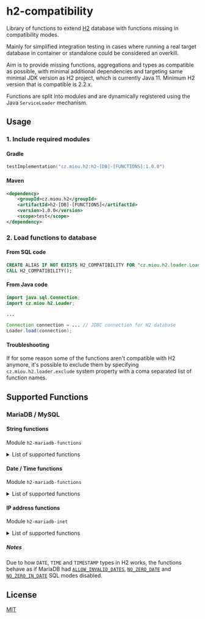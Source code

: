 # h2-compatibility

Library of functions to extend [H2](https://www.h2database.com/) database with functions missing in compatibility modes.

Mainly for simplified integration testing in cases where running a real target database in container or standalone could be considered an overkill.

Aim is to provide missing functions, aggregations and types as compatible as possible, with minimal additional dependencies and targeting same minimal JDK version as H2 project, which is currently Java 11. Minimum H2 version that is compatible is 2.2.x.

Functions are split into modules and are dynamically registered using the Java `ServiceLoader` mechanism.

## Usage

### 1. Include required modules

#### Gradle
```kotlin
testImplementation("cz.miou.h2:h2-[DB]-[FUNCTIONS]:1.0.0")
```

#### Maven

```xml
<dependency>
    <groupId>cz.miou.h2</groupId>
    <artifactId>h2-[DB]-[FUNCTIONS]</artifactId>
    <version>1.0.0</version>
    <scope>test</scope>
</dependency>
```

### 2. Load functions to database

#### From SQL code

```sql
CREATE ALIAS IF NOT EXISTS H2_COMPATIBILITY FOR "cz.miou.h2.loader.Loader.load";
CALL H2_COMPATIBILITY();
```

#### From Java code

```java
import java.sql.Connection;
import cz.miou.h2.Loader;

...

Connection connection = ... // JDBC connection for H2 database
Loader.load(connection);

```

#### Troubleshooting

If for some reason some of the functions aren't compatible with H2 anymore, it's possible to exclude them by specifying `cz.miou.h2.loader.exclude` system property with a coma separated list of function names.

## Supported Functions

### MariaDB / MySQL

#### String functions

Module `h2-mariadb-functions`

<details>

<summary>List of supported functions</summary>

* [`BIN`](https://mariadb.com/kb/en/bin/)
* [`ELT`](https://mariadb.com/kb/en/elt/)
* [`FIELD`](https://mariadb.com/kb/en/field/)
* [`FROM_BASE64`](https://mariadb.com/kb/en/from_base64/)
* [`HEX`](https://mariadb.com/kb/en/hex/)
* [`LOAD_FILE`](https://mariadb.com/kb/en/load_file/)
* [`MID`](https://mariadb.com/kb/en/mid/)
* [`NATURAL_SORT_KEY`](https://mariadb.com/kb/en/natural_sort_key/)
* [`ORD`](https://mariadb.com/kb/en/ord/)
* [`QUOTE`](https://mariadb.com/kb/en/quote/)
* [`REGEXP_INSTR`](https://mariadb.com/kb/en/regexp_instr/)
* [`REVERSE`](https://mariadb.com/kb/en/reverse/)
* [`STRCMP`](https://mariadb.com/kb/en/strcmp/)
* [`SUBSTRING_INDEX`](https://mariadb.com/kb/en/substring_index/)
* [`TO_BASE64`](https://mariadb.com/kb/en/to_base64/)
* [`UNHEX`](https://mariadb.com/kb/en/unhex/)

</details>

#### Date / Time functions

Module `h2-mariadb-functions`

<details>

<summary>List of supported functions</summary>

* [`ADDDATE`](https://mariadb.com/kb/en/adddate/)
* [`ADD_MONTHS`](https://mariadb.com/kb/en/add_months/)
* [`ADDTIME`](https://mariadb.com/kb/en/addtime/)
* [`CONVERT_TZ`](https://mariadb.com/kb/en/convert_tz/)
* [`DATE_ADD`](https://mariadb.com/kb/en/date_add/)
* [`DATE_FORMAT`](https://mariadb.com/kb/en/date_format/)
* [`DATE_SUB`](https://mariadb.com/kb/en/date_sub/)
* [`FORMAT_PICO_TIME`](https://mariadb.com/kb/en/format_pico_time/)
* [`FROM_DAYS`](https://mariadb.com/kb/en/from_days/)
* [`MAKEDATE`](https://mariadb.com/kb/en/makedate/)
* [`MAKETIME`](https://mariadb.com/kb/en/maketime/)
* [`MICROSECOND`](https://mariadb.com/kb/en/microsecond/)
* [`PERIOD_ADD`](https://mariadb.com/kb/en/period_add/)
* [`PERIOD_DIFF`](https://mariadb.com/kb/en/period_diff/)
* [`SEC_TO_TIME`](https://mariadb.com/kb/en/sec_to_time/)
* [`STR_TO_DATE`](https://mariadb.com/kb/en/str_to_date/)
* [`SUBDATE`](https://mariadb.com/kb/en/subdate/)
* [`SUBTIME`](https://mariadb.com/kb/en/subtime/)
* [`TIME`](https://mariadb.com/kb/en/time/)
* [`TIMEDIFF`](https://mariadb.com/kb/en/timediff/)
* [`TIME_FORMAT`](https://mariadb.com/kb/en/time_format/)
* [`TIMESTAMP`](https://mariadb.com/kb/en/timestamp/)
* [`TIME_TO_SEC`](https://mariadb.com/kb/en/time_to_sec/)
* [`TO_DAYS`](https://mariadb.com/kb/en/to_days/)
* [`TO_SECONDS`](https://mariadb.com/kb/en/to_seconds/)
* [`UTC_DATE`](https://mariadb.com/kb/en/utc_date/)
* [`UTC_TIME`](https://mariadb.com/kb/en/utc_time/)
* [`UTC_TIMESTAMP`](https://mariadb.com/kb/en/utc_timestamp/)
* [`WEEKDAY`](https://mariadb.com/kb/en/weekday/)
* [`WEEKOFYEAR`](https://mariadb.com/kb/en/weekofyear/)
* [`YEARWEEK`](https://mariadb.com/kb/en/yearweek/)

</details>

#### IP address functions

Module `h2-mariadb-inet`

<details>

<summary>List of supported functions</summary>

* [`INET_ATON`](https://mariadb.com/kb/en/inet_aton/)
* [`INET_NTOA`](https://mariadb.com/kb/en/inet_ntoa/)
* [`INET6_ATON`](https://mariadb.com/kb/en/inet6_aton/)
* [`INET6_NTOA`](https://mariadb.com/kb/en/inet6_ntoa/)
* [`IS_IPV4`](https://mariadb.com/kb/en/is_ipv4/)
* [`IS_IPV4_COMPAT`](https://mariadb.com/kb/en/is_ipv4_compat/)
* [`IS_IPV4_MAPPED`](https://mariadb.com/kb/en/is_ipv4_mapped/)
* [`IS_IPV6`](https://mariadb.com/kb/en/is_ipv6/)

</details>

##### Notes

Due to how `DATE`, `TIME` and `TIMESTAMP` types in H2 works, the functions behave as if MariaDB had
[`ALLOW_INVALID_DATES`](https://mariadb.com/kb/en/sql-mode/#allow_invalid_dates), [`NO_ZERO_DATE`](https://mariadb.com/kb/en/sql-mode/#no_zero_date) and [`NO_ZERO_IN_DATE`](https://mariadb.com/kb/en/sql-mode/#no_zero_in_date) SQL modes disabled.

## License

[MIT](https://choosealicense.com/licenses/mit/)

